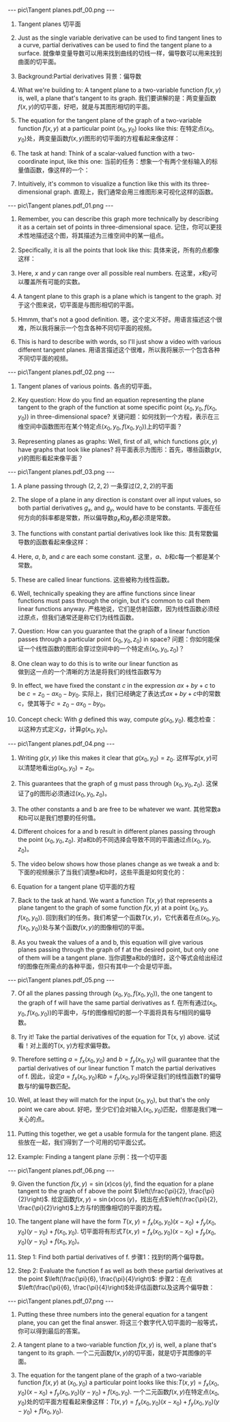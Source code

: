 
--- pic\Tangent planes.pdf_00.png ---

1. Tangent planes
    切平面

2. Just as the single variable derivative can be used to find tangent lines to a curve, partial derivatives can be used to find the tangent plane to a surface.
    就像单变量导数可以用来找到曲线的切线一样，偏导数可以用来找到曲面的切平面。

3. Background:Partial derivatives
    背景：偏导数

4. What we're building to: A tangent plane to a two-variable function $f(x, y)$ is, well, a plane that's tangent to its graph.
    我们要讲解的是：两变量函数$f(x, y)$的切平面，好吧，就是与其图形相切的平面。

5. The equation for the tangent plane of the graph of a two-variable function $f(x, y)$ at a particular point $(x_0, y_0)$ looks like this: 
    在特定点$(x_0, y_0)$处，两变量函数$f(x, y)$图形的切平面的方程看起来像这样：

6. The task at hand: Think of a scalar-valued function with a two-coordinate input, like this one: 
    当前的任务：想象一个有两个坐标输入的标量值函数，像这样的一个：

7. Intuitively, it's common to visualize a function like this with its three-dimensional graph.
    直观上，我们通常会用三维图形来可视化这样的函数。

--- pic\Tangent planes.pdf_01.png ---

1. Remember, you can describe this graph more technically by describing it as a certain set of points in three-dimensional space.
    记住，你可以更技术性地描述这个图，将其描述为三维空间中的某一组点。

2. Specifically, it is all the points that look like this: 
    具体来说，所有的点都像这样：

1. Here, $x$ and $y$  can range over all possible real numbers.
    在这里，$x$和$y$可以覆盖所有可能的实数。

2. A tangent plane to this graph is a plane which is tangent to the graph.
    对于这个图来说，切平面是与图形相切的平面。

3. Hmmm, that's not a good definition. 
    嗯，这个定义不好。用语言描述这个很难，所以我将展示一个包含各种不同切平面的视频。

1. This is hard to describe with words, so I'll just show a video with various different tangent planes.
用语言描述这个很难，所以我将展示一个包含各种不同切平面的视频。

--- pic\Tangent planes.pdf_02.png ---

1. Tangent planes of various points.
    各点的切平面。

2. Key question: How do you find an equation representing the plane tangent to the graph of the function at some specific point $(x_0, y_0, f(x_0, y_0))$ in three-dimensional space?
    关键问题：如何找到一个方程，表示在三维空间中函数图形在某个特定点$(x_0,y_0, f(x_0, y_0))$上的切平面？

3. Representing planes as graphs: Well, first of all, which functions $g(x,y)$ have graphs that look like planes?
    将平面表示为图形：首先，哪些函数$g(x,y)$的图形看起来像平面？

--- pic\Tangent planes.pdf_03.png ---

1. A plane passing through $(2, 2, 2)$
    一条穿过$(2, 2, 2)$的平面

2. The slope of a plane in any direction is constant over all input values, so both partial derivatives $g_x$, and $g_y$, would have to be constants.
    平面在任何方向的斜率都是常数，所以偏导数$g_x$和$g_y$都必须是常数。

3. The functions with constant partial derivatives look like this:
    具有常数偏导数的函数看起来像这样：

1.  Here, $a$, $b$, and $c$ are each some constant.
    这里，$a$、$b$和$c$每一个都是某个常数。

2. These are called linear functions.
    这些被称为线性函数。

3. Well, technically speaking they are affine functions since linear functions must pass through the origin, but it's common to call them linear functions anyway.
    严格地说，它们是仿射函数，因为线性函数必须经过原点，但我们通常还是称它们为线性函数。

4. Question: How can you guarantee that the graph of a linear function passes through a particular point $(x_0, y_0, z_0)$ in space?
    问题：你如何能保证一个线性函数的图形会穿过空间中的一个特定点$(x_0, y_0, z_0)$？

5. One clean way to do this is to write our linear function as  
    做到这一点的一个清晰的方法是将我们的线性函数写为 

6. In effect, we have fixed the constant $c$  in the expression $ax + by + c$ to be $c = z_0 - ax_0 - by_0$.
    实际上，我们已经确定了表达式$ax + by + c$中的常数c，使其等于$c = z_0 - ax_0 - by_0$。

7. Concept check: With $g$ defined this way, compute $g(x_0, y_0)$.
    概念检查：以这种方式定义$g$，计算$g(x_0, y_0)$。


--- pic\Tangent planes.pdf_04.png ---

1. Writing $g(x,y)$ like this makes it clear that $g(x_0, y_0) = z_0$.
   这样写$g(x,y)$可以清楚地看出$g(x_0, y_0) = z_0$。

2. This guarantees that the graph of g must pass through $(x_0, y_0, z_0)$.
   这保证了g的图形必须通过$(x_0, y_0, z_0)$。

3. The other constants a and b are free to be whatever we want.
   其他常数a和b可以是我们想要的任何值。

4. Different choices for a and b result in different planes passing through the point $(x_0, y_0, z_0)$.
   对a和b的不同选择会导致不同的平面通过点$(x_0, y_0, z_0)$。

1. The video below shows how those planes change as we tweak a and b:
下面的视频展示了当我们调整a和b时，这些平面是如何变化的：

1. Equation for a tangent plane
切平面的方程

5. Back to the task at hand. We want a function $T(x, y)$ that represents a plane tangent to the graph of some function $f(x, y)$ at a point $(x_0, y_0, f(x_0, y_0))$.
   回到我们的任务。我们希望一个函数$T(x, y)$，它代表着在点$(x_0, y_0, f(x_0, y_0))$处与某个函数$f(x, y)$的图像相切的平面。

6. As you tweak the values of a and b, this equation will give various planes passing through the graph of f at the desired point, but only one of them will be a tangent plane.
   当你调整a和b的值时，这个等式会给出经过f的图像在所需点的各种平面，但只有其中一个会是切平面。

--- pic\Tangent planes.pdf_05.png ---

7. Of all the planes passing through $(x_0, y_0, f(x_0, y_0))$, the one tangent to the graph of f will have the same partial derivatives as f.
   在所有通过$(x_0, y_0, f(x_0, y_0))$的平面中，与f的图像相切的那一个平面将具有与f相同的偏导数。

1. Try it! Take the partial derivatives of the equation for T(x, y) above.
试试看！对上面的T(x, y)方程求偏导数。

8. Therefore setting $a = f_x(x_0, y_0)$ and $b = f_y(x_0, y_0)$ will guarantee that the partial derivatives of our linear function T match the partial derivatives of f.
   因此，设定$a = f_x(x_0, y_0)$和$b = f_y(x_0, y_0)$将保证我们的线性函数T的偏导数与f的偏导数匹配。

1. Well, at least they will match for the input $(x_0, y_0)$, but that's the only point we care about.
好吧，至少它们会对输入$(x_0, y_0)$匹配，但那是我们唯一关心的点。

1. Putting this together, we get a usable formula for the tangent plane.
把这些放在一起，我们得到了一个可用的切平面公式。

2. Example: Finding a tangent plane
示例：找一个切平面

--- pic\Tangent planes.pdf_06.png ---

9. Given the function $f(x, y) = \sin(x) \cos(y)$, find the equation for a plane tangent to the graph of f above the point $\left(\frac{\pi}{2}, \frac{\pi}{2}\right)$.
   给定函数$f(x, y) = \sin(x) \cos(y)$，找出在点$\left(\frac{\pi}{2}, \frac{\pi}{2}\right)$上方与f的图像相切的平面的方程。

10. The tangent plane will have the form $T(x, y) = f_x(x_0, y_0)(x - x_0) + f_y(x_0, y_0)(y - y_0) + f(x_0, y_0)$.
    切平面将有形式$T(x, y) = f_x(x_0, y_0)(x - x_0) + f_y(x_0, y_0)(y - y_0) + f(x_0, y_0)$。

1. Step 1: Find both partial derivatives of f.
步骤1：找到f的两个偏导数。

2. Step 2: Evaluate the function f as well as both these partial derivatives at the point $\left(\frac{\pi}{6}, \frac{\pi}{4}\right)$:
步骤2：在点$\left(\frac{\pi}{6}, \frac{\pi}{4}\right)$处评估函数f以及这两个偏导数：

--- pic\Tangent planes.pdf_07.png ---

1. Putting these three numbers into the general equation for a tangent plane, you can get the final answer.
    将这三个数字代入切平面的一般等式，你可以得到最后的答案。

12. A tangent plane to a two-variable function $f(x, y)$ is, well, a plane that's tangent to its graph.
    一个二元函数$f(x, y)$的切平面，就是切于其图像的平面。

1. The equation for the tangent plane of the graph of a two-variable function $f(x, y)$ at $(x_0, y_0)$ a particular point looks like this:$T(x, y) = f_x(x_0, y_0)(x - x_0) + f_y(x_0, y_0)(y - y_0) + f(x_0, y_0)$. 
一个二元函数$f(x, y)$在特定点$(x_0, y_0)$处的切平面方程看起来像这样：$T(x, y) = f_x(x_0, y_0)(x - x_0) + f_y(x_0, y_0)(y - y_0) + f(x_0, y_0)$.